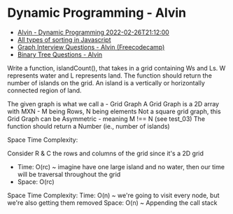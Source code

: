 # Dynamic Programming - Alvin
- [Alvin - Dynamic Programming 2022-02-26T21:12:00](https://app.yougotnote.com/#/playlist/621acae0e33dcf0016c739dd)
- [All types of sorting in Javascript](https://app.yougotnote.com/#/playlist/621b87696f66cf0016e22ad3)
- [Graph Interview Questions - Alvin (Freecodecamp)](https://app.yougotnote.com/#/playlist/621db62425aef300163ae770)
- [Binary Tree Questions - Alvin](https://app.yougotnote.com/#/playlist/621ebc46fff09300167eb8cb)


Write a function, islandCount(), that takes in a grid containing Ws and Ls. W represents water and L represents land. The function should return the number of islands on the grid. An island is a vertically or horizontally connected region of land.

The given graph is what we call a - Grid Graph
A Grid Graph is a 2D array with MXN - M being Rows, N being elements
Not a square grid graph, this Grid Graph can be Asymmetric - meaning M !== N (see test_03)
The function should return a Number (ie., number of islands)


Space Time Complexity: 
 
Consider R & C the rows and columns of the grid since it's a 2D grid
 
+ Time: O(rc)  ~ imagine have one large island and no water, then our time will be traversal throughout the grid
+ Space: O(rc) 
 

 Space Time Complexity:
Time: O(n) ~ we're going to visit every node, but we're also getting them removed
Space: O(n) ~ Appending the call stack